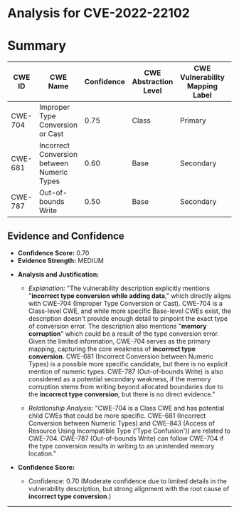 # Analysis for CVE-2022-22102

# Summary
| CWE ID | CWE Name | Confidence | CWE Abstraction Level | CWE Vulnerability Mapping Label | CWE-Vulnerability Mapping Notes |
|---|---|---|---|---|---|
| CWE-704 | Improper Type Conversion or Cast | 0.75 | Class | Primary | Allowed-with-Review |
| CWE-681 | Incorrect Conversion between Numeric Types | 0.60 | Base | Secondary | Allowed |
| CWE-787 | Out-of-bounds Write | 0.50 | Base | Secondary | Allowed |

## Evidence and Confidence

*   **Confidence Score:** 0.70
*   **Evidence Strength:** MEDIUM

- **Analysis and Justification:**  
  - *Explanation:* "The vulnerability description explicitly mentions "**incorrect type conversion while adding data**," which directly aligns with CWE-704 (Improper Type Conversion or Cast). CWE-704 is a Class-level CWE, and while more specific Base-level CWEs exist, the description doesn't provide enough detail to pinpoint the exact type of conversion error. The description also mentions "**memory corruption**" which could be a result of the type conversion error. Given the limited information, CWE-704 serves as the primary mapping, capturing the core weakness of **incorrect type conversion**. CWE-681 (Incorrect Conversion between Numeric Types) is a possible more specific candidate, but there is no explicit mention of numeric types. CWE-787 (Out-of-bounds Write) is also considered as a potential secondary weakness, if the memory corruption stems from writing beyond allocated boundaries due to the **incorrect type conversion**, but there is no direct evidence."
  
  - *Relationship Analysis:* "CWE-704 is a Class CWE and has potential child CWEs that could be more specific. CWE-681 (Incorrect Conversion between Numeric Types) and CWE-843 (Access of Resource Using Incompatible Type ('Type Confusion')) are related to CWE-704. CWE-787 (Out-of-bounds Write) can follow CWE-704 if the type conversion results in writing to an unintended memory location."

- **Confidence Score:**  
  - Confidence: 0.70 (Moderate confidence due to limited details in the vulnerability description, but strong alignment with the root cause of **incorrect type conversion**.)

---